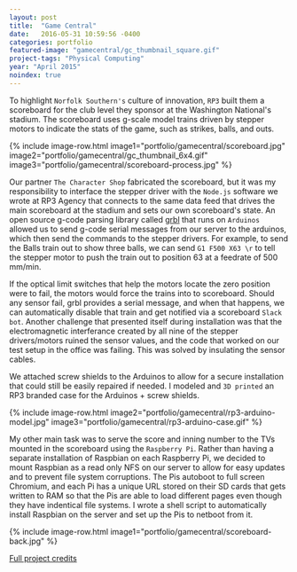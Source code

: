 ```yaml
---
layout: post
title:  "Game Central"
date:   2016-05-31 10:59:56 -0400
categories: portfolio
featured-image: "gamecentral/gc_thumbnail_square.gif"
project-tags: "Physical Computing"
year: "April 2015"
noindex: true
---
```

To highlight `Norfolk Southern's` culture of innovation, `RP3` built them a scoreboard for the club level they sponsor at the Washington National's stadium. The scoreboard uses g-scale model trains driven by stepper motors to indicate the stats of the game, such as strikes, balls, and outs.

{% include image-row.html image1="portfolio/gamecentral/scoreboard.jpg" image2="portfolio/gamecentral/gc_thumbnail_6x4.gif" image3="portfolio/gamecentral/scoreboard-process.jpg" %}

Our partner `The Character Shop` fabricated the scoreboard, but it was my responsibility to interface the stepper driver with the `Node.js` software we wrote at RP3 Agency that connects to the same data feed that drives the main scoreboard at the stadium and sets our own scoreboard's state. An open source g-code parsing library called [grbl](https://github.com/grbl/grbl) that runs on `Arduinos` allowed us to send g-code serial messages from our server to the arduinos, which then send the commands to the stepper drivers. For example, to send the Balls train out to show three balls, we can send `G1 F500 X63 \r` to tell the stepper motor to push the train out to position 63 at a feedrate of 500 mm/min.

If the optical limit switches that help the motors locate the zero position were to fail, the motors would force the trains into to scoreboard. Should any sensor fail, grbl provides a serial message, and when that happens, we can automatically disable that train and get notified via a scoreboard `Slack bot`. Another challenge that presented itself during installation was that the electromagnetic interferance created by all nine of the stepper drivers/motors ruined the sensor values, and the code that worked on our test setup in the office was failing. This was solved by insulating the sensor cables.

We attached screw shields to the Arduinos to allow for a secure installation that could still be easily repaired if needed. I modeled and `3D printed` an RP3 branded case for the Arduinos + screw shields.

{% include image-row.html image2="portfolio/gamecentral/rp3-arduino-model.jpg" image3="portfolio/gamecentral/rp3-arduino-case.gif" %}

My other main task was to serve the score and inning number to the TVs mounted in the scoreboard using the `Raspberry Pi`. Rather than having a separate installation of Raspbian on each Raspberry Pi, we decided to mount Raspbian as a read only NFS on our server to allow for easy updates and to prevent file system corruptions. The Pis autoboot to full screen Chromium, and each Pi has a unique URL stored on their SD cards that gets written to RAM so that the Pis are able to load different pages even though they have indentical file systems. I wrote a shell script to automatically install Raspbian on the server and set up the Pis to netboot from it.

{% include image-row.html image1="portfolio/gamecentral/scoreboard-back.jpg" %}

[Full project credits](http://www.mediapost.com/digitaloohawards/winners/)
